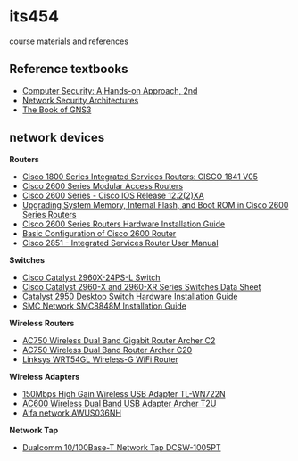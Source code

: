 # its454
course materials and references

## Reference textbooks
* [Computer Security: A Hands-on Approach, 2nd](https://www.handsonsecurity.net/)
* [Network Security Architectures](https://www.oreilly.com/library/view/network-security-architectures/158705115X/)
* [The Book of GNS3](https://www.oreilly.com/library/view/the-book-of/9781457189913/)


## network devices

**Routers**
* [Cisco 1800 Series Integrated Services Routers: CISCO 1841 V05](https://www.cisco.com/c/en/us/support/routers/1800-series-integrated-services-routers-isr/tsd-products-support-series-home.html)
* [Cisco 2600 Series Modular Access Routers](https://www.cisco.com/c/en/us/products/collateral/routers/2600-series-multiservice-platforms/product_data_sheet0900aecd800fa5be.html)
* [Cisco 2600 Series - Cisco IOS Release 12.2(2)XA](https://www.cisco.com/c/en/us/td/docs/ios/12_2/12_2x/12_2xa/release/notes/rn2600xa.html)
* [Upgrading System Memory, Internal Flash, and Boot ROM in Cisco 2600 Series Routers](https://www.cisco.com/c/en/us/td/docs/routers/access/2600/hardware/installation/notes/2600mem.html)
* [Cisco 2600 Series Routers Hardware Installation Guide](http://cna.mamk.fi/public/cisco/Ohjeet/Routers_Docs/Catalyst%202600/2600hig.pdf)
* [Basic Configuration of Cisco 2600 Router](https://ttcshelbyville.files.wordpress.com/2013/08/cisco.pdf)
* [Cisco 2851 - Integrated Services Router User Manual](https://www.manualslib.com/products/Cisco-2851-Integrated-Services-Router-2744.html)

**Switches**
* [Cisco Catalyst 2960X-24PS-L Switch](https://www.cisco.com/c/en/us/support/switches/catalyst-2960x-24ps-l-switch/model.html)
* [Cisco Catalyst 2960-X and 2960-XR Series Switches Data Sheet](https://www.cisco.com/c/en/us/products/collateral/switches/catalyst-2960-x-series-switches/datasheet_c78-728232.html)
* [Catalyst 2950 Desktop Switch Hardware Installation Guide](https://www.cisco.com/en/US/docs/switches/lan/catalyst2950/hardware/installation/legacy/hig2950_3.pdf)
* [SMC Network SMC8848M Installation Guide](http://na.smc.com/EOL_Product_Download/mn/MN_SMC88xxM_ING.pdf)

**Wireless Routers**
* [AC750 Wireless Dual Band Gigabit Router Archer C2](https://www.tp-link.com/us/home-networking/wifi-router/archer-c2/)
* [AC750 Wireless Dual Band Router Archer C20](https://www.tp-link.com/us/home-networking/wifi-router/archer-c20/)
* [Linksys WRT54GL Wireless-G WiFi Router](https://www.linksys.com/us/p/P-WRT54GL/)

**Wireless Adapters**
* [150Mbps High Gain Wireless USB Adapter TL-WN722N](https://www.tp-link.com/us/home-networking/usb-adapter/tl-wn722n/)
* [AC600 Wireless Dual Band USB Adapter Archer T2U](https://www.tp-link.com/us/home-networking/usb-adapter/archer-t2u/)
* [Alfa network AWUS036NH](https://www.alfa.com.tw/products_detail/8.htm)

**Network Tap** 
* [Dualcomm 10/100Base-T Network Tap DCSW-1005PT](https://www.dualcomm.com/products/usb-powered-10-100base-t-network-tap)